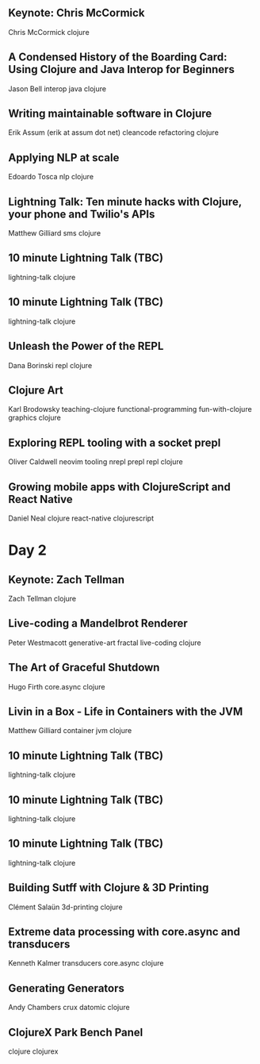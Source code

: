 ## Keynote: Chris McCormick
Chris McCormick
clojure

## A Condensed History of the Boarding Card: Using Clojure and Java Interop for Beginners
Jason Bell
interop java clojure


## Writing maintainable software in Clojure
Erik Assum (erik at assum dot net)
cleancode refactoring clojure


## Applying NLP at scale
Edoardo Tosca
nlp clojure


## Lightning Talk: Ten minute hacks with Clojure, your phone and Twilio's APIs
Matthew Gilliard
sms clojure

## 10 minute Lightning Talk (TBC)
lightning-talk clojure

## 10 minute Lightning Talk (TBC)
lightning-talk clojure

## Unleash the Power of the REPL
Dana Borinski
repl clojure


## Clojure Art
Karl Brodowsky
teaching-clojure functional-programming fun-with-clojure graphics clojure

## Exploring REPL tooling with a socket prepl
Oliver Caldwell
neovim tooling nrepl prepl repl clojure

## Growing mobile apps with ClojureScript and React Native
Daniel Neal
clojure react-native clojurescript

# Day 2

## Keynote: Zach Tellman
Zach Tellman
clojure

## Live-coding a Mandelbrot Renderer
Peter Westmacott
generative-art fractal live-coding clojure	

## The Art of Graceful Shutdown
Hugo Firth
core.async clojure

## Livin in a Box - Life in Containers with the JVM
Matthew Gilliard
container jvm clojure

## 10 minute Lightning Talk (TBC)
lightning-talk clojure

## 10 minute Lightning Talk (TBC)
lightning-talk clojure

## 10 minute Lightning Talk (TBC)
lightning-talk clojure

## Building Sutff with Clojure & 3D Printing
Clément Salaün
3d-printing clojure

## Extreme data processing with core.async and transducers
Kenneth Kalmer
transducers core.async clojure

## Generating Generators
Andy Chambers
crux datomic clojure

## ClojureX Park Bench Panel
clojure clojurex
